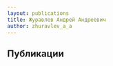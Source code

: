 ```yaml
---
layout: publications
title: Журавлев Андрей Андреевич
author: zhuravlev_a_a
---
```


Публикации
----------
